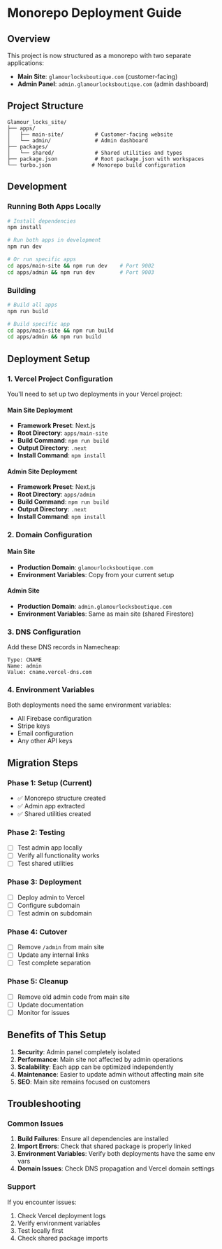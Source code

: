 # Monorepo Deployment Guide

## Overview
This project is now structured as a monorepo with two separate applications:
- **Main Site**: `glamourlocksboutique.com` (customer-facing)
- **Admin Panel**: `admin.glamourlocksboutique.com` (admin dashboard)

## Project Structure
```
Glamour_locks_site/
├── apps/
│   ├── main-site/          # Customer-facing website
│   └── admin/              # Admin dashboard
├── packages/
│   └── shared/             # Shared utilities and types
├── package.json            # Root package.json with workspaces
└── turbo.json             # Monorepo build configuration
```

## Development

### Running Both Apps Locally
```bash
# Install dependencies
npm install

# Run both apps in development
npm run dev

# Or run specific apps
cd apps/main-site && npm run dev    # Port 9002
cd apps/admin && npm run dev        # Port 9003
```

### Building
```bash
# Build all apps
npm run build

# Build specific app
cd apps/main-site && npm run build
cd apps/admin && npm run build
```

## Deployment Setup

### 1. Vercel Project Configuration

You'll need to set up two deployments in your Vercel project:

#### Main Site Deployment
- **Framework Preset**: Next.js
- **Root Directory**: `apps/main-site`
- **Build Command**: `npm run build`
- **Output Directory**: `.next`
- **Install Command**: `npm install`

#### Admin Site Deployment
- **Framework Preset**: Next.js
- **Root Directory**: `apps/admin`
- **Build Command**: `npm run build`
- **Output Directory**: `.next`
- **Install Command**: `npm install`

### 2. Domain Configuration

#### Main Site
- **Production Domain**: `glamourlocksboutique.com`
- **Environment Variables**: Copy from your current setup

#### Admin Site
- **Production Domain**: `admin.glamourlocksboutique.com`
- **Environment Variables**: Same as main site (shared Firestore)

### 3. DNS Configuration

Add these DNS records in Namecheap:

```
Type: CNAME
Name: admin
Value: cname.vercel-dns.com
```

### 4. Environment Variables

Both deployments need the same environment variables:
- All Firebase configuration
- Stripe keys
- Email configuration
- Any other API keys

## Migration Steps

### Phase 1: Setup (Current)
- ✅ Monorepo structure created
- ✅ Admin app extracted
- ✅ Shared utilities created

### Phase 2: Testing
- [ ] Test admin app locally
- [ ] Verify all functionality works
- [ ] Test shared utilities

### Phase 3: Deployment
- [ ] Deploy admin to Vercel
- [ ] Configure subdomain
- [ ] Test admin on subdomain

### Phase 4: Cutover
- [ ] Remove `/admin` from main site
- [ ] Update any internal links
- [ ] Test complete separation

### Phase 5: Cleanup
- [ ] Remove old admin code from main site
- [ ] Update documentation
- [ ] Monitor for issues

## Benefits of This Setup

1. **Security**: Admin panel completely isolated
2. **Performance**: Main site not affected by admin operations
3. **Scalability**: Each app can be optimized independently
4. **Maintenance**: Easier to update admin without affecting main site
5. **SEO**: Main site remains focused on customers

## Troubleshooting

### Common Issues

1. **Build Failures**: Ensure all dependencies are installed
2. **Import Errors**: Check that shared package is properly linked
3. **Environment Variables**: Verify both deployments have the same env vars
4. **Domain Issues**: Check DNS propagation and Vercel domain settings

### Support

If you encounter issues:
1. Check Vercel deployment logs
2. Verify environment variables
3. Test locally first
4. Check shared package imports




